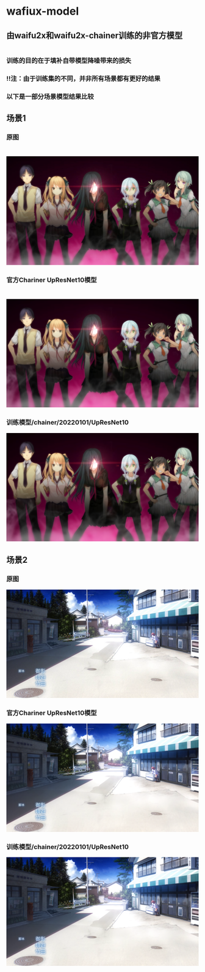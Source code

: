 # wafiux-model
## 由waifu2x和waifu2x-chainer训练的非官方模型
#
### 训练的目的在于填补自带模型降噪带来的损失
### !!注：由于训练集的不同，并非所有场景都有更好的结果
### 以下是一部分场景模型结果比较


## 场景1
### 原图
#
<img src="./images/cb01.jpg" />

### 官方Chariner UpResNet10模型
#
<img src="./images/cb01(UpResNet10)(noise_scale)(Level3)(x2.000000).png" />

### 训练模型/chainer/20220101/UpResNet10
<img src="./images/cb01(UpResNet10-20220101)(noise_scale)(Level3)(x2.000000).png" />

## 场景2
### 原图
<img src="./images/000101.png" />

### 官方Chariner UpResNet10模型
<img src="./images/000101(UpResNet10)(noise_scale)(Level3)(x2.000000).png" />

### 训练模型/chainer/20220101/UpResNet10
<img src="./images/000101(UpResNet10-20220101)(noise_scale)(Level3)(x2.000000).png" />